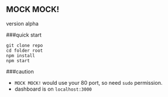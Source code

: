 MOCK MOCK!
---
version alpha

###quick start
```
git clone repo
cd folder root
npm install
npm start
```  
###caution  
* `MOCK MOCK!` would use your 80 port, so need `sudo` permission.
* dashboard is on `localhost:3000`